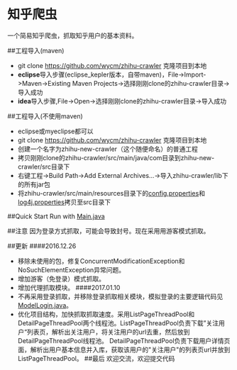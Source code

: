 ﻿知乎爬虫
====  
一个简易知乎爬虫，抓取知乎用户的基本资料。<br>

##工程导入(maven)
* git clone https://github.com/wycm/zhihu-crawler 克隆项目到本地 
* **eclipse**导入步骤(eclipse_kepler版本，自带maven)，File->Import->Maven->Existing Maven Projects->选择刚刚clone的zhihu-crawler目录->导入成功
* **idea**导入步骤,File->Open->选择刚刚clone的zhihu-crawler目录->导入成功

##工程导入(不使用maven)
* eclipse或myeclipse都可以
* git clone https://github.com/wycm/zhihu-crawler 克隆项目到本地
* 创建一个名字为zhihu-new-crawler（这个随便命名）的普通工程
* 拷贝刚刚clone的zhihu-crawler/src/main/java/com目录到zhihu-new-crawler/src目录下
* 右键工程->Build Path->Add External Archives...->导入zhihu-crawler/lib下的所有jar包
* 将zhihu-crawler/src/main/resources目录下的[config.properties](https://github.com/wycm/zhihu-crawler/blob/2.0/src/main/resources/config.properties)和[log4j.properties](https://github.com/wycm/zhihu-crawler/blob/2.0/src/main/resources/log4j.properties)拷贝至src目录下


##Quick Start
Run with [Main.java](https://github.com/wycm/zhihu-crawler/blob/2.0/src/main/java/com/crawl/Main.java) <br>

##注意
因为登录方式抓取，可能会导致封号。现在采用用游客模式抓取。

##更新
####2016.12.26
* 移除未使用的包，修复ConcurrentModificationException和NoSuchElementException异常问题。
* 增加游客（免登录）模式抓取。
* 增加代理抓取模块。
####2017.01.10
* 不再采用登录抓取，并移除登录抓取相关模块，模拟登录的主要逻辑代码见[ModelLogin.java](https://github.com/wycm/zhihu-crawler/blob/2.0/src/main/java/com/crawl/zhihu/ModelLogin.java)。
* 优化项目结构，加快抓取抓取速度。采用ListPageThreadPool和DetailPageThreadPool两个线程池。ListPageThreadPool负责下载”关注用户“列表页，解析出关注用户，将关注用户的url去重，然后放到DetailPageThreadPool线程池。
DetailPageThreadPool负责下载用户详情页面，解析出用户基本信息并入库，获取该用户的"关注用户"的列表页url并放到ListPageThreadPool。
##最后
欢迎交流，欢迎提交代码

